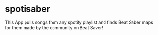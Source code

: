 # spotisaber
This App pulls songs from any spotify playlist and finds Beat Saber maps for them made by the community on Beat Saver!
